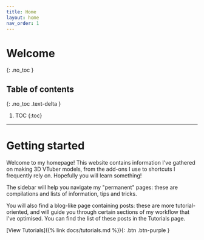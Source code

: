 ```yaml
---
title: Home
layout: home
nav_order: 1
---
```


# Welcome

{: .no_toc }

## Table of contents

{: .no_toc .text-delta }

1. TOC
   {:toc}

---

# Getting started

Welcome to my homepage! This website contains information I've gathered on making 3D VTuber models, from the add-ons I use to shortcuts I frequently rely on. Hopefully you will learn something!

The sidebar will help you navigate my "permanent" pages: these are compilations and lists of information, tips and tricks. 

You will also find a blog-like page containing posts: these are more tutorial-oriented, and will guide you through certain sections of my workflow that I've optimised. You can find the list of these posts in the Tutorials page.

[View Tutorials]({% link docs/tutorials.md %}){: .btn .btn-purple }
